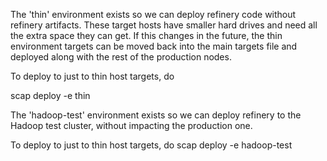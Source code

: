 The 'thin' environment exists so we can deploy refinery code without refinery artifacts.
These target hosts have smaller hard drives and need all the extra space they can get.
If this changes in the future, the thin environment targets can be moved back into the
main targets file and deployed along with the rest of the production nodes.

To deploy to just to thin host targets, do

  scap deploy -e thin

The 'hadoop-test' environment exists so we can deploy refinery to the Hadoop test cluster,
without impacting the production one.

To deploy to just to thin host targets, do
  scap deploy -e hadoop-test
